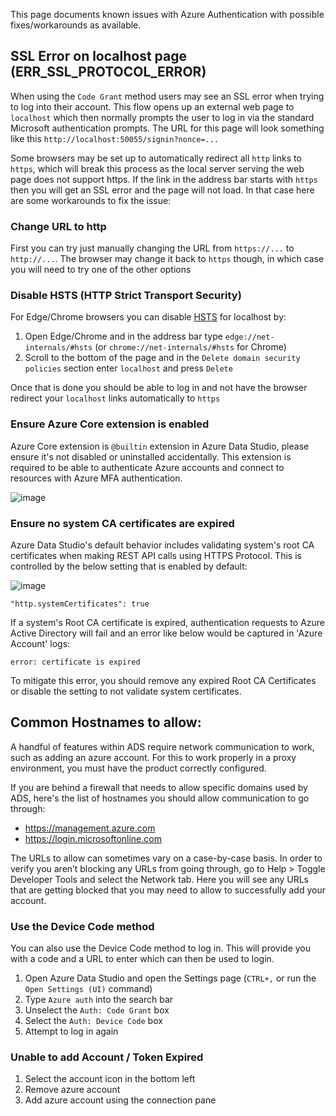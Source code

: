This page documents known issues with Azure Authentication with possible fixes/workarounds as available.

## SSL Error on localhost page (ERR_SSL_PROTOCOL_ERROR)

When using the `Code Grant` method users may see an SSL error when trying to log into their account. This flow opens up an external web page to `localhost` which then normally prompts the user to log in via the standard Microsoft authentication prompts. The URL for this page will look something like this `http://localhost:50055/signin?nonce=...`

Some browsers may be set up to automatically redirect all `http` links to `https`, which will break this process as the local server serving the web page does not support https. If the link in the address bar starts with `https` then you will get an SSL error and the page will not load. In that case here are some workarounds to fix the issue:

### Change URL to http

First you can try just manually changing the URL from `https://...` to `http://...`. The browser may change it back to `https` though, in which case you will need to try one of the other options

### Disable HSTS (HTTP Strict Transport Security)

For Edge/Chrome browsers you can disable [HSTS](https://www.chromium.org/hsts/) for localhost by:

1. Open Edge/Chrome and in the address bar type `edge://net-internals/#hsts` (or `chrome://net-internals/#hsts` for Chrome)
2. Scroll to the bottom of the page and in the `Delete domain security policies` section enter `localhost` and press `Delete`

Once that is done you should be able to log in and not have the browser redirect your `localhost` links automatically to `https`

### Ensure Azure Core extension is enabled

Azure Core extension is `@builtin` extension in Azure Data Studio, please ensure it's not disabled or uninstalled accidentally. This extension is required to be able to authenticate Azure accounts and connect to resources with Azure MFA authentication.

![image](https://user-images.githubusercontent.com/13396919/223286529-94f08db5-5074-4adb-9b5f-1e1418206e69.png)

### Ensure no system CA certificates are expired

Azure Data Studio's default behavior includes validating system's root CA certificates when making REST API calls using HTTPS Protocol. This is controlled by the below setting that is enabled by default:

![image](https://user-images.githubusercontent.com/13396919/236073624-26d2f007-3409-4a1c-abea-8d5479c512f2.png)

```
"http.systemCertificates": true
```

If a system's Root CA certificate is expired, authentication requests to Azure Active Directory will fail and an error like below would be captured in 'Azure Account' logs:

`error: certificate is expired`

To mitigate this error, you should remove any expired Root CA Certificates or disable the setting to not validate system certificates.

## Common Hostnames to allow:
A handful of features within ADS require network communication to work, such as adding an azure account. For this to work properly in a proxy environment, you must have the product correctly configured. 

If you are behind a firewall that needs to allow specific domains used by ADS, here's the list of hostnames you should allow communication to go through: 

- https://management.azure.com 
- https://login.microsoftonline.com 

The URLs to allow can sometimes vary on a case-by-case basis.  In order to verify you aren’t blocking any URLs from going through, go to Help > Toggle Developer Tools and select the Network tab.  Here you will see any URLs that are getting blocked that you may need to allow to successfully add your account. 

### Use the Device Code method

You can also use the Device Code method to log in. This will provide you with a code and a URL to enter which can then be used to login.

1. Open Azure Data Studio and open the Settings page (`CTRL+,` or run the `Open Settings (UI)` command)
2. Type `Azure auth` into the search bar 
3. Unselect the `Auth: Code Grant` box
4. Select the `Auth: Device Code` box
5. Attempt to log in again

### Unable to add Account / Token Expired

1. Select the account icon in the bottom left
2. Remove azure account
3. Add azure account using the connection pane